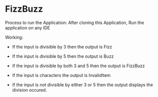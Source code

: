 # FizzBuzz
Process to run the Application:
After cloning this Application, Run the application on any IDE


Working:


* If the input is divisible by 3 then the output is Fizz

* If the input is divisible by 5 then the output is Buzz

* If the input is divisible by both 3 and 5 then the output is FizzBuzz

* If the input is characters the output is InvalidItem

* If the input is not divisible by either 3 or 5 then the output displays the division occured.
